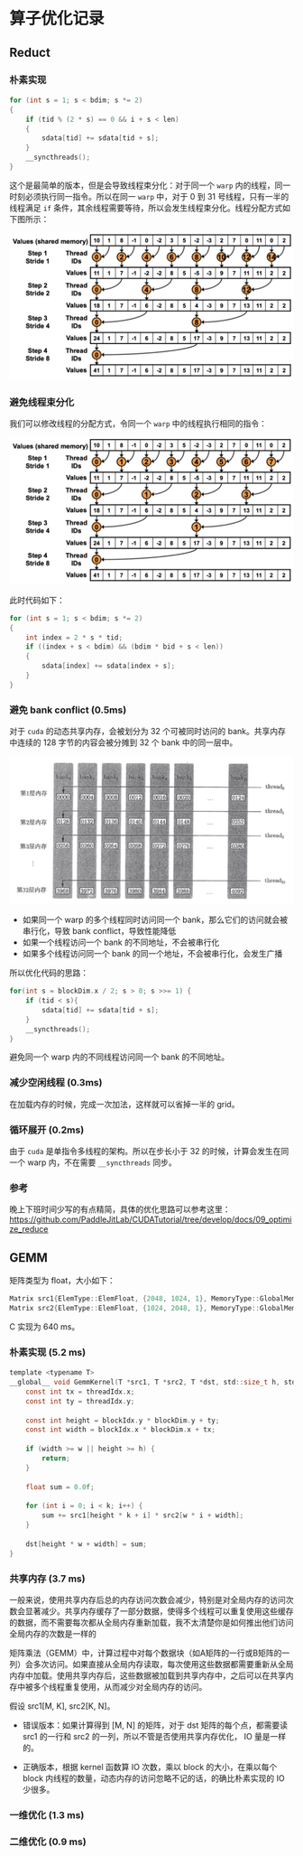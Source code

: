 # 算子优化记录

## Reduct

### 朴素实现

```c
for (int s = 1; s < bdim; s *= 2)
{
    if (tid % (2 * s) == 0 && i + s < len)
    {
        sdata[tid] += sdata[tid + s];
    }
    __syncthreads();
}
```

这个是最简单的版本，但是会导致线程束分化：对于同一个 `warp` 内的线程，同一时刻必须执行同一指令。所以在同一 `warp` 中，对于 0 到 31 号线程，只有一半的线程满足 `if` 条件，其余线程需要等待，所以会发生线程束分化。线程分配方式如下图所示：

![](./imgs/reduce1.png)

### 避免线程束分化

我们可以修改线程的分配方式，令同一个 `warp` 中的线程执行相同的指令：

![](./imgs/reduce2.png)

此时代码如下：

```c
for (int s = 1; s < bdim; s *= 2)
{
    int index = 2 * s * tid;
    if ((index + s < bdim) && (bdim * bid + s < len))
    {
        sdata[index] += sdata[index + s];
    }
}
```

### 避免 bank conflict (0.5ms)

对于 `cuda` 的动态共享内存，会被划分为 32 个可被同时访问的 bank。共享内存中连续的 128 字节的内容会被分摊到 32 个 bank 中的同一层中。

![](./imgs/bank.png)

- 如果同一个 warp 的多个线程同时访问同一个 bank，那么它们的访问就会被串行化，导致 bank conflict，导致性能降低
- 如果一个线程访问一个 bank 的不同地址，不会被串行化
- 如果多个线程访问同一个 bank 的同一个地址，不会被串行化，会发生广播

所以优化代码的思路：

```c
for(int s = blockDim.x / 2; s > 0; s >>= 1) {
    if (tid < s){
        sdata[tid] += sdata[tid + s];
    }
    __syncthreads();
}
```

避免同一个 warp 内的不同线程访问同一个 bank 的不同地址。

### 减少空闲线程 (0.3ms)

在加载内存的时候，完成一次加法，这样就可以省掉一半的 grid。

### 循环展开 (0.2ms)

由于 `cuda` 是单指令多线程的架构。所以在步长小于 32 的时候，计算会发生在同一个 warp 内，不在需要 `__syncthreads` 同步。

### 参考

晚上下班时间少写的有点精简，具体的优化思路可以参考这里：https://github.com/PaddleJitLab/CUDATutorial/tree/develop/docs/09_optimize_reduce

## GEMM

矩阵类型为 float，大小如下：

```c
Matrix src1{ElemType::ElemFloat, {2048, 1024, 1}, MemoryType::GlobalMemory, IsAsync::IsAsyncFalse};
Matrix src2{ElemType::ElemFloat, {1024, 2048, 1}, MemoryType::GlobalMemory, IsAsync::IsAsyncFalse};
```

C 实现为 640 ms。

### 朴素实现 (5.2 ms)

```c
template <typename T>
__global__ void GemmKernel(T *src1, T *src2, T *dst, std::size_t h, std::size_t k, std::size_t w) {
    const int tx = threadIdx.x;
    const int ty = threadIdx.y;

    const int height = blockIdx.y * blockDim.y + ty;
    const int width = blockIdx.x * blockDim.x + tx;

    if (width >= w || height >= h) {
        return;
    }

    float sum = 0.0f;

    for (int i = 0; i < k; i++) {
        sum += src1[height * k + i] * src2[w * i + width];
    }

    dst[height * w + width] = sum;
}
```

### 共享内存 (3.7 ms)

一般来说，使用共享内存后总的内存访问次数会减少，特别是对全局内存的访问次数会显著减少。共享内存缓存了一部分数据，使得多个线程可以重复使用这些缓存的数据，而不需要每次都从全局内存重新加载，我不太清楚你是如何推出他们访问全局内存的次数是一样的

矩阵乘法（GEMM）中，计算过程中对每个数据块（如A矩阵的一行或B矩阵的一列）会多次访问。如果直接从全局内存读取，每次使用这些数据都需要重新从全局内存中加载。使用共享内存后，这些数据被加载到共享内存中，之后可以在共享内存中被多个线程重复使用，从而减少对全局内存的访问。

假设 src1[M, K], src2[K, N]。

- 错误版本：如果计算得到 [M, N] 的矩阵，对于 dst 矩阵的每个点，都需要读 src1 的一行和 src2 的一列，所以不管是否使用共享内存优化， IO 量是一样的。

- 正确版本，根据 kernel 函数算 IO 次数，乘以 block 的大小，在乘以每个 block 内线程的数量，动态内存的访问忽略不记的话，的确比朴素实现的 IO 少很多。

### 一维优化 (1.3 ms)

### 二维优化 (0.9 ms)